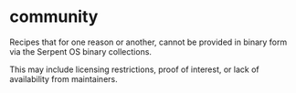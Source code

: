 # community

Recipes that for one reason or another, cannot be provided in binary form
via the Serpent OS binary collections.

This may include licensing restrictions, proof of interest, or lack of
availability from maintainers.
